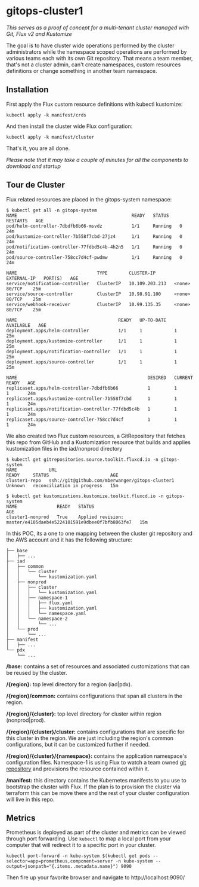 # gitops-cluster1

*This serves as a proof of concept for a multi-tenant cluster managed with Git, Flux v2 and Kustomize*


The goal is to have cluster wide operations performed by the cluster administrators while the namespace scoped operations are performed by various teams each with its own Git repository. That means a team member, that's not a cluster admin, can't create namespaces, custom resources definitions or change something in another team namespace.

## Installation

First apply the Flux custom resource definitions with kubectl kustomize:

`kubectl apply -k manifest/crds`

And then install the cluster wide Flux configuration:

`kubectl apply -k manifest/cluster`

That's it, you are all done.

*Please note that it may take a couple of minutes for all the components to download and startup*

## Tour de Cluster

Flux related resources are placed in the gitops-system namespace:

```
$ kubectl get all -n gitops-system
NAME                                           READY   STATUS    RESTARTS   AGE
pod/helm-controller-7dbdfb6b66-msvdz           1/1     Running   0          24m
pod/kustomize-controller-7b558f7cbd-27jz4      1/1     Running   0          24m
pod/notification-controller-77fdbd5c4b-4h2n5   1/1     Running   0          24m
pod/source-controller-758cc7d4cf-pwdmw         1/1     Running   0          24m

NAME                              TYPE        CLUSTER-IP       EXTERNAL-IP   PORT(S)   AGE
service/notification-controller   ClusterIP   10.109.203.213   <none>        80/TCP    25m
service/source-controller         ClusterIP   10.98.91.100     <none>        80/TCP    25m
service/webhook-receiver          ClusterIP   10.99.135.35     <none>        80/TCP    25m

NAME                                      READY   UP-TO-DATE   AVAILABLE   AGE
deployment.apps/helm-controller           1/1     1            1           25m
deployment.apps/kustomize-controller      1/1     1            1           25m
deployment.apps/notification-controller   1/1     1            1           25m
deployment.apps/source-controller         1/1     1            1           25m

NAME                                                 DESIRED   CURRENT   READY   AGE
replicaset.apps/helm-controller-7dbdfb6b66           1         1         1       24m
replicaset.apps/kustomize-controller-7b558f7cbd      1         1         1       24m
replicaset.apps/notification-controller-77fdbd5c4b   1         1         1       24m
replicaset.apps/source-controller-758cc7d4cf         1         1         1       24m
```

We also created two Flux custom resources, a GitRepository that fetches this repo from GitHub and a Kustomization resource that builds and applies kustomization files in the iad/nonprod directory

```
$ kubectl get gitrepositories.source.toolkit.fluxcd.io -n gitops-system
NAME            URL                                               READY     STATUS                       AGE
cluster1-repo   ssh://git@github.com/mberwanger/gitops-cluster1   Unknown   reconciliation in progress   15m

$ kubectl get kustomizations.kustomize.toolkit.fluxcd.io -n gitops-system
NAME               READY   STATUS                                                              AGE
cluster1-nonprod   True    Applied revision: master/e4105daeb4e5224101591e9dbee0f7bfb8063fe7   15m
```

In this POC, its a one to one mapping between the cluster git repository and the AWS account and it has the following structure:

```
├── base
│   ├── ...
├── iad
│   ├── common
│   │   └── cluster
│   │       └── kustomization.yaml
│   ├── nonprod
│   │   ├── cluster
│   │   │   └── kustomization.yaml
│   │   ├── namespace-1
│   │   │   ├── flux.yaml
│   │   │   ├── kustomization.yaml
│   │   │   └── namespace.yaml
│   │   └── namespace-2
│   │       └── ...
│   └── prod
│       └── ...
├── manifest
│   ├── ...
└── pdx
    └── ...
```

**/base:** contains a set of resources and associated customizations that can be reused by the cluster.

**/{region}:** top level directory for a region (iad|pdx).

**/{region}/common:** contains configurations that span all clusters in the region.

**/{region}/{cluster}:** top level directory for cluster within region (nonprod|prod).

**/{region}/{cluster}/cluster:** contains configurations that are specific for this cluster in the region. We are just including the region's common configurations, but it can be customized further if needed.

**/{region}/{cluster}/{namespace}:** contains the application namespace's configuration files. Namespace-1 is using Flux to watch a team owned [git repository](https://github.com/mberwanger/gitops-team1) and provisions the resource contained within it.

**/manifest:** this directory contains the Kubernetes manifests to you use to bootstrap the cluster with Flux. If the plan is to provision the cluster via terraform this can be move there and the rest of your cluster configuration will live in this repo.

## Metrics

Prometheus is deployed as part of the cluster and metrics can be viewed through port forwarding. Use `kubectl` to map a local port from your computer that will redirect it to a specific port in your cluster.

```
kubectl port-forward -n kube-system $(kubectl get pods --selector=app=prometheus,component=server -n kube-system --output=jsonpath="{.items..metadata.name}") 9090
```

Then fire up your favorite browser and navigate to http://localhost:9090/
